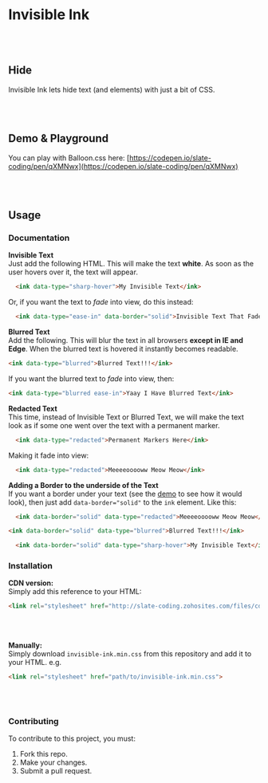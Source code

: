 # Invisible Ink

<br />
<br />

## Hide
Invisible Ink lets hide text (and elements) with just a bit of CSS.

<br />
<br />

## Demo & Playground

You can play with Balloon.css here: [https://codepen.io/slate-coding/pen/qXMNwx](https://codepen.io/slate-coding/pen/qXMNwx)

<br />
<br />

## Usage

### Documentation

**Invisible Text**  
Just add the following HTML. This will make the text **white**. As soon as the user hovers over it, the text will appear.

```html
  <ink data-type="sharp-hover">My Invisible Text</ink>
```
 
Or, if you want the text to _fade_ into view, do this instead:

```html
  <ink data-type="ease-in" data-border="solid">Invisible Text That Fades Into View...</ink>
```

**Blurred Text**  
Add the following. This will blur the text in all browsers **except in IE and Edge**. When the blurred text is hovered it instantly becomes readable.

```html
<ink data-type="blurred">Blurred Text!!!</ink>
```

If you want the blurred text to _fade_ into view, then:

```html
<ink data-type="blurred ease-in">Yaay I Have Blurred Text</ink>
```

**Redacted Text**  
This time, instead of Invisible Text or Blurred Text, we will make the text look as if some one went over the text with a permanent marker.

```html
  <ink data-type="redacted">Permanent Markers Here</ink> 
```

Making it fade into view:

```html
  <ink data-type="redacted">Meeeeooooww Meow Meow</ink> 
```

**Adding a Border to the underside of the Text**  
If you want a border under your text (see  the [demo](https://codepen.io/slate-coding/pen/qXMNwx) to see how it would look), then just add `data-border="solid"` to the `ink` element. Like this:

```html
  <ink data-border="solid" data-type="redacted">Meeeeooooww Meow Meow</ink> 
```

```html
<ink data-border="solid" data-type="blurred">Blurred Text!!!</ink>
```

```html
  <ink data-border="solid" data-type="sharp-hover">My Invisible Text</ink>
```


### Installation

**CDN version:**  
Simply add this reference to your HTML:

```html
<link rel="stylesheet" href="http://slate-coding.zohosites.com/files/cdn/invisible-ink.min.css" />
```

<br />
<br />

**Manually:**  
Simply download `invisible-ink.min.css` from this repository and add it to your HTML. e.g.

```html
<link rel="stylesheet" href="path/to/invisible-ink.min.css">
```

<br />
<br />


### Contributing
To contribute to this project, you must:

1. Fork this repo.
2. Make your changes.
3. Submit a pull request.

